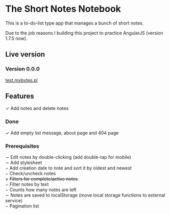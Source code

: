 # The Short Notes Notebook

This is a to-do-list type app that manages a bunch of short notes.

Due to the job reasons I building this project to practice AngularJS (version 1.7.5 now).

## Live version

### Version 0.0.0

[test.mybytes.pl](http://test.mybytes.pl)

## Features

&check; Add notes and delete notes

### Done 

&check; Add empty list message, about page and 404 page

### Prerequisites

&Tilde; Edit notes by double-clicking (add double-tap for mobile)\
&Tilde; Add stylesheet\
&minus; Add creation date to note and sort it by oldest and newest\
&minus; Check/uncheck notes\
&times; <del>Filters for complete/active notes</del>\
&minus; Filter notes by text\
&minus; Counts how many notes are left\
&Tilde; Notes are saved to localStorage (move local storage functions to external service)\
&minus; Pagination list